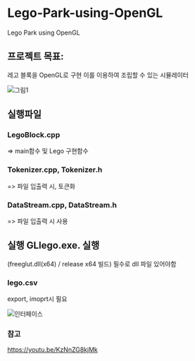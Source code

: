 # Lego-Park-using-OpenGL
Lego Park using OpenGL

## 프로젝트 목표:
레고 블록을 OpenGL로 구현
이를 이용하여 조립할 수 있는 시뮬레이터

![그림1](https://user-images.githubusercontent.com/46243547/106851389-7faf0b00-66f9-11eb-901a-af79a41834e2.jpg)




## 실행파일
### LegoBlock.cpp
=> main함수 및 Lego 구현함수

### Tokenizer.cpp, Tokenizer.h
=> 파일 입출력 시, 토큰화

### DataStream.cpp, DataStream.h
=> 파일 입출력 시 사용




## 실행 GLlego.exe. 실행
(freeglut.dll(x64) / release x64 빌드) 
필수로 dll 파일 있어야함

### lego.csv
export, imoprt시 필요

![인터페이스](https://user-images.githubusercontent.com/46243547/106857750-edf8cb00-6703-11eb-8a10-29646e1d6890.png)



### 참고
https://youtu.be/KzNnZG8kjMk

